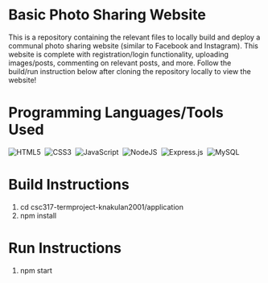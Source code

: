 # Basic Photo Sharing Website 

This is a repository containing the relevant files to locally build and deploy a communal photo sharing website (similar to Facebook and Instagram). This website is complete with registration/login functionality, uploading images/posts, commenting on relevant posts, and more. Follow the build/run instruction below after cloning the repository locally to view the website!

# Programming Languages/Tools Used
![HTML5](https://img.shields.io/badge/html5-%23E34F26.svg?style=for-the-badge&logo=html5&logoColor=white)&nbsp;
![CSS3](https://img.shields.io/badge/css3-%231572B6.svg?style=for-the-badge&logo=css3&logoColor=white)&nbsp;
![JavaScript](https://img.shields.io/badge/javascript-%23323330.svg?style=for-the-badge&logo=javascript&logoColor=%23F7DF1E)&nbsp;
![NodeJS](https://img.shields.io/badge/node.js-6DA55F?style=for-the-badge&logo=node.js&logoColor=white)&nbsp;
![Express.js](https://img.shields.io/badge/express.js-%23404d59.svg?style=for-the-badge&logo=express&logoColor=%2361DAFB)&nbsp;
![MySQL](https://img.shields.io/badge/mysql-%2300f.svg?style=for-the-badge&logo=mysql&logoColor=white)&nbsp;

# Build Instructions
1. cd csc317-termproject-knakulan2001/application
2. npm install

# Run Instructions
1. npm start

